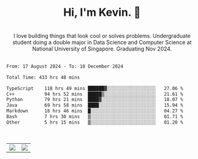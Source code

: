 <!--
**kevin-pek/kevin-pek** is a ✨ _special_ ✨ repository because its `README.md` (this file) appears on your GitHub profile.

Here are some ideas to get you started:

- 🔭 I’m currently working on ...
- 🌱 I’m currently learning ...
- 👯 I’m looking to collaborate on ...
- 🤔 I’m looking for help with ...
- 💬 Ask me about ...
- 📫 How to reach me: ...
- 😄 Pronouns: ...
- ⚡ Fun fact: ...
-->
<div align="center">
  <h1>Hi, I'm Kevin. 👋</h1>
  <br />
  I love building things that look cool or solves problems. Undergraduate student doing a double major in Data Science and Computer Science at National University of Singapore. Graduating Nov 2024.
</div>
<br />
<!--START_SECTION:waka-->

```txt
From: 17 August 2024 - To: 10 December 2024

Total Time: 433 hrs 48 mins

TypeScript    118 hrs 49 mins ██████▓░░░░░░░░░░░░░░░░░░   27.06 %
C++           94 hrs 52 mins  █████▒░░░░░░░░░░░░░░░░░░░   21.61 %
Python        79 hrs 21 mins  ████▓░░░░░░░░░░░░░░░░░░░░   18.07 %
Java          69 hrs 58 mins  ████░░░░░░░░░░░░░░░░░░░░░   15.94 %
Markdown      18 hrs 46 mins  █░░░░░░░░░░░░░░░░░░░░░░░░   04.27 %
Bash          7 hrs 30 mins   ▒░░░░░░░░░░░░░░░░░░░░░░░░   01.71 %
Other         5 hrs 15 mins   ▒░░░░░░░░░░░░░░░░░░░░░░░░   01.20 %
```

<!--END_SECTION:waka-->
<br />
<table width="100%">
  <tr>
    <td align="left" width="50%">
      <img src="https://github-readme-stats-kevin-pek.vercel.app/api?username=kevin-pek&include_all_commits=true&count_private=true&theme=rose_pine" />
    </td>
    <td align="right" width="50%">
      <img src="https://github-readme-stats-kevin-pek.vercel.app/api/top-langs?username=kevin-pek&langs_count=10&hide_progress=true&theme=rose_pine" />
    </td>
  </tr>
</table>

